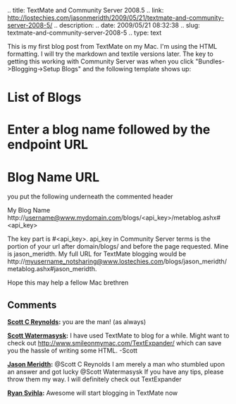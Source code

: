 .. title: TextMate and Community Server 2008.5
.. link: http://lostechies.com/jasonmeridth/2009/05/21/textmate-and-community-server-2008-5/
.. description: 
.. date: 2009/05/21 08:32:38
.. slug: textmate-and-community-server-2008-5
.. type: text


This is my first blog post from TextMate on my Mac. I'm using the HTML formatting. I will try the markdown and textile versions later. The key to getting this working with Community Server was when you click "Bundles->Blogging->Setup Blogs" and the following template shows up:

# List of Blogs  
#  
# Enter a blog name followed by the endpoint URL  
#  
# Blog Name URL  


you put the following underneath the commented header

My Blog Name http://username@www.mydomain.com/blogs/<api_key>/metablog.ashx#<api_key>

The key part is #<api_key>. api_key in Community Server terms is the portion of your url after domain/blogs/ and before the page requested. Mine is jason_meridth. My full URL for TextMate blogging would be http://myusername_notsharing@www.lostechies.com/blogs/jason_meridth/metablog.ashx#jason_meridth.

Hope this may help a fellow Mac brethren

## Comments

**[Scott C Reynolds](#405 "2009-05-21 12:38:10"):** you are the man! (as always)

**[Scott Watermasysk](#406 "2009-05-21 13:49:31"):** I have used TextMate to blog for a while. Might want to check out http://www.smileonmymac.com/TextExpander/ which can save you the hassle of writing some HTML. -Scott

**[Jason Meridth](#407 "2009-05-21 13:59:19"):** @Scott C Reynolds I am merely a man who stumbled upon an answer and got lucky @Scott Watermasysk If you have any tips, please throw them my way. I will definitely check out TextExpander

**[Ryan Svihla](#408 "2009-06-07 23:03:15"):** Awesome will start blogging in TextMate now

